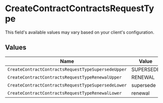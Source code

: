# CreateContractContractsRequestType

This field's available values may vary based on your client's configuration.


## Values

| Name                                               | Value                                              |
| -------------------------------------------------- | -------------------------------------------------- |
| `CreateContractContractsRequestTypeSupersedeUpper` | SUPERSEDE                                          |
| `CreateContractContractsRequestTypeRenewalUpper`   | RENEWAL                                            |
| `CreateContractContractsRequestTypeSupersedeLower` | supersede                                          |
| `CreateContractContractsRequestTypeRenewalLower`   | renewal                                            |